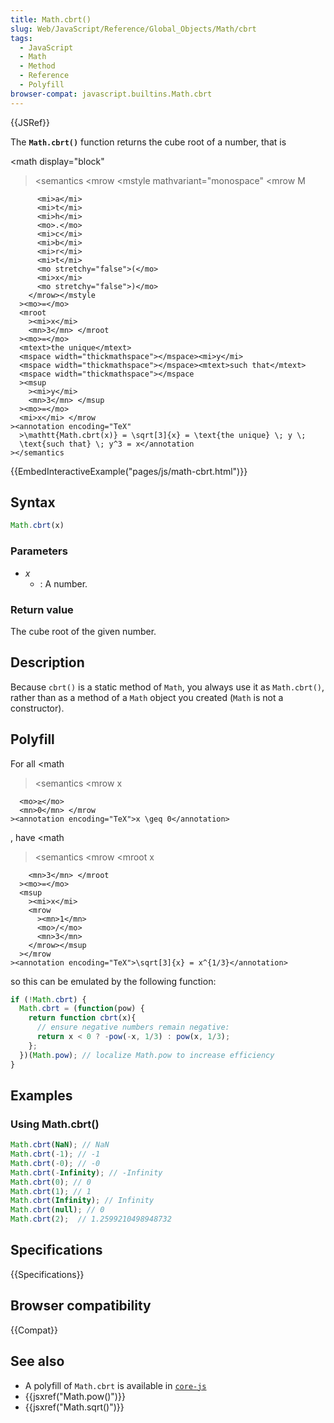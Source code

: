```yaml
---
title: Math.cbrt()
slug: Web/JavaScript/Reference/Global_Objects/Math/cbrt
tags:
  - JavaScript
  - Math
  - Method
  - Reference
  - Polyfill
browser-compat: javascript.builtins.Math.cbrt
---
```

{{JSRef}}

The **`Math.cbrt()`** function returns the cube root of a number, that is

<math display="block"

> <semantics <mrow <mstyle mathvariant="monospace" <mrow <mi>M</mi>

          <mi>a</mi>
          <mi>t</mi>
          <mi>h</mi>
          <mo>.</mo>
          <mi>c</mi>
          <mi>b</mi>
          <mi>r</mi>
          <mi>t</mi>
          <mo stretchy="false">(</mo>
          <mi>x</mi>
          <mo stretchy="false">)</mo>
        </mrow></mstyle
      ><mo>=</mo>
      <mroot
        ><mi>x</mi>
        <mn>3</mn> </mroot
      ><mo>=</mo>
      <mtext>the unique</mtext>
      <mspace width="thickmathspace"></mspace><mi>y</mi>
      <mspace width="thickmathspace"></mspace><mtext>such that</mtext>
      <mspace width="thickmathspace"></mspace
      ><msup
        ><mi>y</mi>
        <mn>3</mn> </msup
      ><mo>=</mo>
      <mi>x</mi> </mrow
    ><annotation encoding="TeX"
      >\mathtt{Math.cbrt(x)} = \sqrt[3]{x} = \text{the unique} \; y \;
      \text{such that} \; y^3 = x</annotation
    ></semantics

> </math>

{{EmbedInteractiveExample("pages/js/math-cbrt.html")}}

## Syntax

```js
Math.cbrt(x)
```

### Parameters

- _x_
  - : A number.

### Return value

The cube root of the given number.

## Description

Because `cbrt()` is a static method of `Math`, you always use it as
`Math.cbrt()`, rather than as a method of a `Math` object you created (`Math` is
not a constructor).

## Polyfill

For all <math

> <semantics <mrow <mi>x</mi>

      <mo>≥</mo>
      <mn>0</mn> </mrow
    ><annotation encoding="TeX">x \geq 0</annotation>

</semantics></math>, have <math

> <semantics <mrow <mroot <mi>x</mi>

        <mn>3</mn> </mroot
      ><mo>=</mo>
      <msup
        ><mi>x</mi>
        <mrow
          ><mn>1</mn>
          <mo>/</mo>
          <mn>3</mn>
        </mrow></msup
      ></mrow
    ><annotation encoding="TeX">\sqrt[3]{x} = x^{1/3}</annotation>

</semantics></math> so this can be emulated by the following function:

```js
if (!Math.cbrt) {
  Math.cbrt = (function(pow) {
    return function cbrt(x){
      // ensure negative numbers remain negative:
      return x < 0 ? -pow(-x, 1/3) : pow(x, 1/3);
    };
  })(Math.pow); // localize Math.pow to increase efficiency
}
```

## Examples

### Using Math.cbrt()

```js
Math.cbrt(NaN); // NaN
Math.cbrt(-1); // -1
Math.cbrt(-0); // -0
Math.cbrt(-Infinity); // -Infinity
Math.cbrt(0); // 0
Math.cbrt(1); // 1
Math.cbrt(Infinity); // Infinity
Math.cbrt(null); // 0
Math.cbrt(2);  // 1.2599210498948732
```

## Specifications

{{Specifications}}

## Browser compatibility

{{Compat}}

## See also

- A polyfill of `Math.cbrt` is available in
  [`core-js`](https://github.com/zloirock/core-js#ecmascript-math)
- {{jsxref("Math.pow()")}}
- {{jsxref("Math.sqrt()")}}
